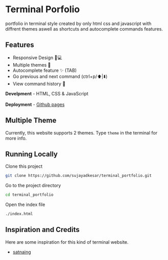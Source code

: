 # Terminal Porfolio 

portfolio in terminal style created by only html css and javascript with diffrent themes aswell as shortcuts and autocomplete commands features.

## Features

- Responsive Design 📱💻
- Multiple themes 🎨
- Autocomplete feature ✨ (TAB)
- Go previous and next command (ctrl+p/⬆️|⬇️)
- View command history 📖


**Develpment** - HTML, CSS & JavaScript <br></br>
**Deployment** - [Github pages](https://sujayadkesar.github.io/terminal_portfolio/)

## Multiple Theme

Currently, this website supports 2 themes. Type `theme` in the terminal for more info.


## Running Locally

Clone this project

```bash
git clone https://github.com/sujayadkesar/terminal_portfolio.git
```

Go to the project directory

```bash
cd terminal_portfolio
```

Open the index file

```bash
./index.html
```

## Inspiration and Credits

Here are some inspiration for this kind of terminal website.
- [satnaing](https://terminal.satnaing.dev/)
